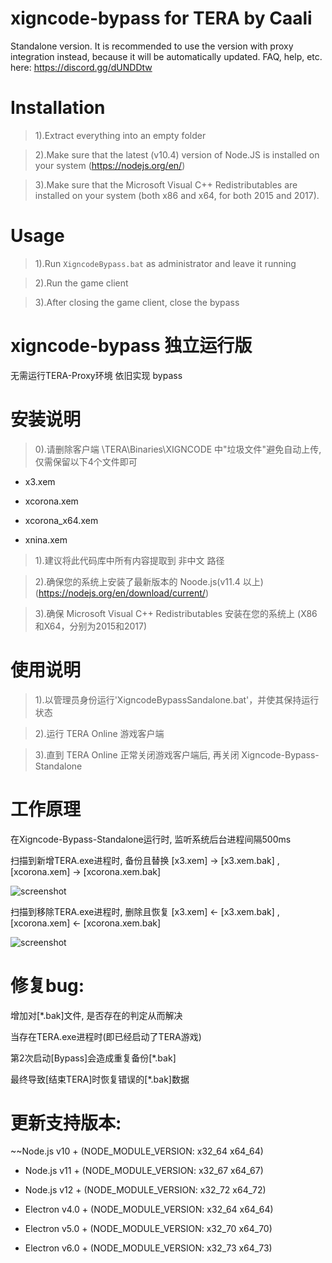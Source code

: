 # xigncode-bypass for TERA by Caali

Standalone version. It is recommended to use the version with proxy integration instead, because it will be automatically updated. FAQ, help, etc. here: https://discord.gg/dUNDDtw

# Installation

> 1).Extract everything into an empty folder

> 2).Make sure that the latest (v10.4) version of Node.JS is installed on your system (https://nodejs.org/en/)

> 3).Make sure that the Microsoft Visual C++ Redistributables are installed on your system (both x86 and x64, for both 2015 and 2017).

# Usage

> 1).Run `XigncodeBypass.bat` as administrator and leave it running

> 2).Run the game client

> 3).After closing the game client, close the bypass

# xigncode-bypass 独立运行版

无需运行TERA-Proxy环境 依旧实现 bypass

# 安装说明

> 0).请删除客户端 \TERA\Binaries\XIGNCODE 中"垃圾文件"避免自动上传, 仅需保留以下4个文件即可

- x3.xem

- xcorona.xem

- xcorona_x64.xem

- xnina.xem

> 1).建议将此代码库中所有内容提取到 非中文 路径

> 2).确保您的系统上安装了最新版本的 Noode.js(v11.4 以上) (https://nodejs.org/en/download/current/)

> 3).确保 Microsoft Visual C++ Redistributables 安装在您的系统上 (X86和X64，分别为2015和2017)

# 使用说明

> 1).以管理员身份运行'XigncodeBypassSandalone.bat'，并使其保持运行状态

> 2).运行 TERA Online 游戏客户端

> 3).直到 TERA Online 正常关闭游戏客户端后, 再关闭 Xigncode-Bypass-Standalone

# 工作原理

在Xigncode-Bypass-Standalone运行时, 监听系统后台进程间隔500ms

扫描到新增TERA.exe进程时, 备份且替换 [x3.xem] -> [x3.xem.bak] , [xcorona.xem] -> [xcorona.xem.bak]

![screenshot](https://github.com/zc149352394/xigncode-bypass-standalone/blob/master/screenshot/01.png)

扫描到移除TERA.exe进程时, 删除且恢复 [x3.xem] <- [x3.xem.bak] , [xcorona.xem] <- [xcorona.xem.bak]

![screenshot](https://github.com/zc149352394/xigncode-bypass-standalone/blob/master/screenshot/02.png)

# 修复bug:

增加对[*.bak]文件, 是否存在的判定从而解决

当存在TERA.exe进程时(即已经启动了TERA游戏)

第2次启动[Bypass]会造成重复备份[*.bak]

最终导致[结束TERA]时恢复错误的[*.bak]数据

# 更新支持版本:

~~Node.js v10 + (NODE_MODULE_VERSION: x32_64 x64_64)

- Node.js v11 + (NODE_MODULE_VERSION: x32_67 x64_67)

- Node.js v12 + (NODE_MODULE_VERSION: x32_72 x64_72)

- Electron v4.0 + (NODE_MODULE_VERSION: x32_64 x64_64)

- Electron v5.0 + (NODE_MODULE_VERSION: x32_70 x64_70)

- Electron v6.0 + (NODE_MODULE_VERSION: x32_73 x64_73)
